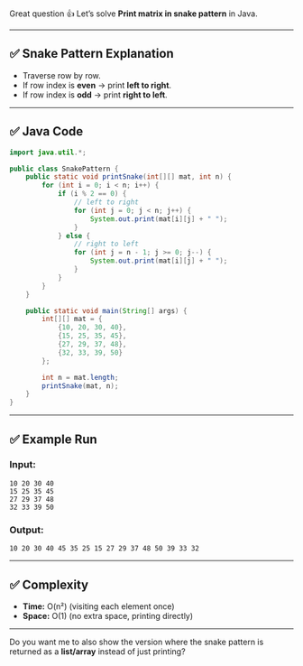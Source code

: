 Great question 👍 Let’s solve **Print matrix in snake pattern** in Java.

---

## ✅ Snake Pattern Explanation

* Traverse row by row.
* If row index is **even** → print **left to right**.
* If row index is **odd** → print **right to left**.

---

## ✅ Java Code

```java
import java.util.*;

public class SnakePattern {
    public static void printSnake(int[][] mat, int n) {
        for (int i = 0; i < n; i++) {
            if (i % 2 == 0) {
                // left to right
                for (int j = 0; j < n; j++) {
                    System.out.print(mat[i][j] + " ");
                }
            } else {
                // right to left
                for (int j = n - 1; j >= 0; j--) {
                    System.out.print(mat[i][j] + " ");
                }
            }
        }
    }

    public static void main(String[] args) {
        int[][] mat = {
            {10, 20, 30, 40},
            {15, 25, 35, 45},
            {27, 29, 37, 48},
            {32, 33, 39, 50}
        };

        int n = mat.length;
        printSnake(mat, n);
    }
}
```

---

## ✅ Example Run

### Input:

```
10 20 30 40
15 25 35 45
27 29 37 48
32 33 39 50
```

### Output:

```
10 20 30 40 45 35 25 15 27 29 37 48 50 39 33 32
```

---

## ✅ Complexity

* **Time:** O(n²) (visiting each element once)
* **Space:** O(1) (no extra space, printing directly)

---

Do you want me to also show the version where the snake pattern is returned as a **list/array** instead of just printing?
